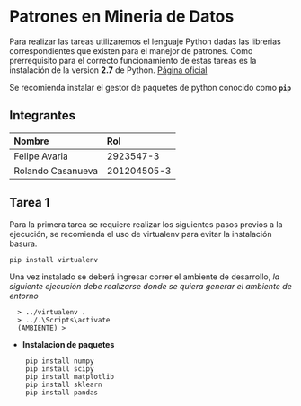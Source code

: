 # Patrones en Mineria de Datos

Para realizar las tareas utilizaremos el lenguaje Python dadas las librerias correspondientes que existen para el manejor de patrones. Como prerrequisito para el correcto funcionamiento de estas tareas es la instalación de la version **2.7** de Python. [Página oficial](https://www.python.org/downloads/)

Se recomienda instalar el gestor de paquetes de python conocido como **`pip`**

Integrantes
-----------

| Nombre   | Rol   | 
| :------- | :---- | 
| Felipe Avaria | 2923547-3 | 
| Rolando Casanueva  | 201204505-3 | 


## Tarea 1

Para la primera tarea se requiere realizar los siguientes pasos previos a la ejecución, se recomienda el uso de virtualenv para evitar la instalación basura.

    pip install virtualenv

Una vez instalado se deberá ingresar correr el ambiente de desarrollo, *la siguiente ejecución debe realizarse donde se quiera generar el ambiente de entorno*
```
  > ../virtualenv .
  > ../.\Scripts\activate
  (AMBIENTE) > 
```

* **Instalacion de paquetes**

```
    pip install numpy
    pip install scipy
    pip install matplotlib
    pip install sklearn
    pip install pandas
```
